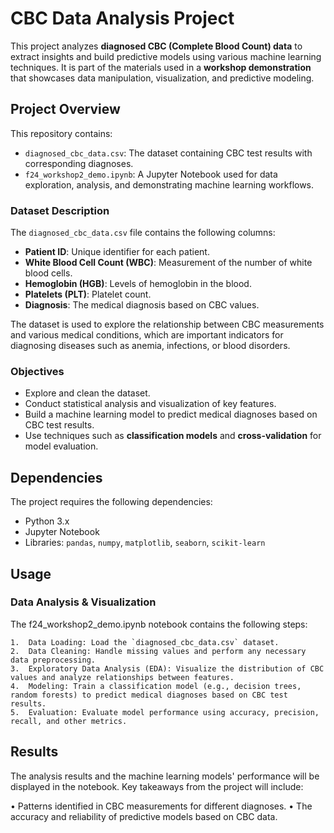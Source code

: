 # CBC Data Analysis Project

This project analyzes **diagnosed CBC (Complete Blood Count) data** to extract insights and build predictive models using various machine learning techniques. It is part of the materials used in a **workshop demonstration** that showcases data manipulation, visualization, and predictive modeling.

## Project Overview

This repository contains:
- `diagnosed_cbc_data.csv`: The dataset containing CBC test results with corresponding diagnoses.
- `f24_workshop2_demo.ipynb`: A Jupyter Notebook used for data exploration, analysis, and demonstrating machine learning workflows.

### Dataset Description

The `diagnosed_cbc_data.csv` file contains the following columns:
- **Patient ID**: Unique identifier for each patient.
- **White Blood Cell Count (WBC)**: Measurement of the number of white blood cells.
- **Hemoglobin (HGB)**: Levels of hemoglobin in the blood.
- **Platelets (PLT)**: Platelet count.
- **Diagnosis**: The medical diagnosis based on CBC values.

The dataset is used to explore the relationship between CBC measurements and various medical conditions, which are important indicators for diagnosing diseases such as anemia, infections, or blood disorders.

### Objectives

- Explore and clean the dataset.
- Conduct statistical analysis and visualization of key features.
- Build a machine learning model to predict medical diagnoses based on CBC test results.
- Use techniques such as **classification models** and **cross-validation** for model evaluation.

## Dependencies

The project requires the following dependencies:
- Python 3.x
- Jupyter Notebook
- Libraries: `pandas`, `numpy`, `matplotlib`, `seaborn`, `scikit-learn`

## Usage

### Data Analysis & Visualization

The f24_workshop2_demo.ipynb notebook contains the following steps:

	1.	Data Loading: Load the `diagnosed_cbc_data.csv` dataset.
	2.	Data Cleaning: Handle missing values and perform any necessary data preprocessing.
	3.	Exploratory Data Analysis (EDA): Visualize the distribution of CBC values and analyze relationships between features.
	4.	Modeling: Train a classification model (e.g., decision trees, random forests) to predict medical diagnoses based on CBC test results.
	5.	Evaluation: Evaluate model performance using accuracy, precision, recall, and other metrics.


## Results

The analysis results and the machine learning models' performance will be displayed in the notebook. Key takeaways from the project will include:

•	Patterns identified in CBC measurements for different diagnoses.
•	The accuracy and reliability of predictive models based on CBC data.
